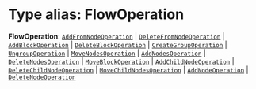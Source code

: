 # Type alias: FlowOperation

**FlowOperation**: [`AddFromNodeOperation`](/auto-docs/fixed-layout-editor/interfaces/AddFromNodeOperation.md) | [`DeleteFromNodeOperation`](/auto-docs/fixed-layout-editor/interfaces/DeleteFromNodeOperation.md) | [`AddBlockOperation`](/auto-docs/fixed-layout-editor/interfaces/AddBlockOperation.md) | [`DeleteBlockOperation`](/auto-docs/fixed-layout-editor/interfaces/DeleteBlockOperation.md) | [`CreateGroupOperation`](/auto-docs/fixed-layout-editor/interfaces/CreateGroupOperation.md) | [`UngroupOperation`](/auto-docs/fixed-layout-editor/interfaces/UngroupOperation.md) | [`MoveNodesOperation`](/auto-docs/fixed-layout-editor/interfaces/MoveNodesOperation.md) | [`AddNodesOperation`](/auto-docs/fixed-layout-editor/interfaces/AddNodesOperation.md) | [`DeleteNodesOperation`](/auto-docs/fixed-layout-editor/interfaces/DeleteNodesOperation.md) | [`MoveBlockOperation`](/auto-docs/fixed-layout-editor/interfaces/MoveBlockOperation.md) | [`AddChildNodeOperation`](/auto-docs/fixed-layout-editor/interfaces/AddChildNodeOperation.md) | [`DeleteChildNodeOperation`](/auto-docs/fixed-layout-editor/interfaces/DeleteChildNodeOperation.md) | [`MoveChildNodesOperation`](/auto-docs/fixed-layout-editor/interfaces/MoveChildNodesOperation.md) | [`AddNodeOperation`](/auto-docs/fixed-layout-editor/interfaces/AddNodeOperation.md) | [`DeleteNodeOperation`](/auto-docs/fixed-layout-editor/interfaces/DeleteNodeOperation.md)
